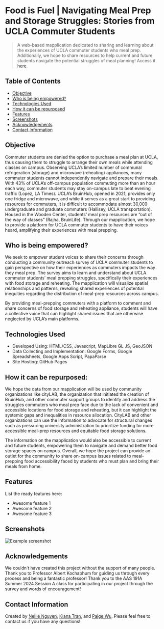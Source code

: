 # Food is Fuel | Navigating Meal Prep and Storage Struggles: Stories from UCLA Commuter Students
> A web-based mapplication dedicated to sharing and learning about the experiences of UCLA commuter students who meal prep. Additionally, we hope to share resources to help current and future students navigate the potential struggles of meal planning!
> Access it [here](https://pwinnie2026.github.io/group-ate/index.html).


## Table of Contents
* [Objective](#Objective)
* [Who is being empowered?](#Who-is-being-empowered?)
* [Technologies Used](#technologies-used)
* [How it can be repurposed](How-it-can-be-repurposed)
* [Features](#features)
* [Screenshots](#screenshots)
* [Acknowledgements](#acknowledgements)
* [Contact Information](#Contact-Information)


## Objective
Commuter students are denied the option to purchase a meal plan at UCLA, thus causing them to struggle to arrange their own meals while attending classes on campus. Observing UCLA’s limited number of communal refrigeration (storage) and microwave (reheating) appliances, many commuter students cannot independently navigate and prepare their meals. With 43% of UCLA’s off-campus population commuting more than an hour each way, commuter students may stay on-campus late to beat evening traffic (Lopez, LA Times). UCLA’s BruinHub, opened in 2021, provides only one fridge and microwave, and while it serves as a great start to providing resources for commuters, it is difficult to accommodate almost 30,000 undergraduate and graduate commuters (Hallisey, UCLA transportation). Housed in the Wooden Center, students’ meal prep resources are “out of the way of classes” (Rajha, BruinLife). Through our mapplication, we hope to provide a platform for UCLA commuter students to have their voices heard, amplifying their experiences with meal prepping.

## Who is being empowered?
We seek to empower student voices to share their concerns through conducting a community outreach survey of UCLA commuter students to gain perspective on how their experiences as commuters impacts the way they meal prep. The survey aims to learn and understand about UCLA commuter students’ meal prepping struggles, specifically their experiences with food storage and reheating. The mapplication will visualize spatial relationships and patterns, revealing shared experiences of potential inequities regarding the distribution of meal-prep resources across campus. 

By providing meal-prepping commuters with a platform to comment and share concerns of food storage and reheating appliance, students will have a collective voice that can highlight shared issues that are otherwise neglected by UCLA’s main platforms.


## Technologies Used
- Developed Using: HTML/CSS, Javascript, MapLibre GL JS, GeoJSON 
- Data Collecting and Implementation: Google Forms, Google Spreadsheets, Google Apps Script, PapaParse
- Site Hosting: GitHub Pages


## How it can be repurposed:
We hope the data from our mapplication will be used by community organizations like cityLAB, the organization that initiated the creation of BruinHub, and other commuter support groups to identify and address the struggles commuters who meal prep face due to the lack of convenient and accessible locations for food storage and reheating, but it can highlight the systemic gaps and inequalities in resource allocation. CityLAB  and other organizations can use the information to advocate for structural changes such as pressuring university administration to prioritize funding for more accessible meal-prep resources and equitable food storage solutions. 

The information on the mapplication would also be accessible to current and future students, empowering them to navigate and demand better food storage spaces on campus. Overall, we hope the project can provide an outlet for the community to share on-campus issues related to meal-prepping food accessibility faced by students who must plan and bring their meals from home.


## Features
List the ready features here:
- Awesome feature 1
- Awesome feature 2
- Awesome feature 3


## Screenshots
![Example screenshot](./img/screenshot.png)
<!-- If you have screenshots you'd like to share, include them here. -->


## Acknowledgements
We couldn't have created this project without the support of many people. Thank you to Professor Albert Kochaphum for guiding us through every process and being a fantastic professor! Thank you to the AAS 191A Summer 2024 Session A class for participating in our project through the survey and words of encouragement!


## Contact Information
Created by [Nellie Nguyen](
nellienguyen149@g.ucla.edu), [Kiana Tran](kianaptran@gmail.com), and [Paige Wu](
paigewinniewu@g.ucla.edu). Please feel free to contact us if you have any questions!
